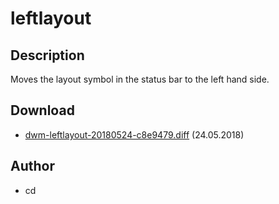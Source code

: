 leftlayout
==========

Description
-----------
Moves the layout symbol in the status bar to the left hand side.

Download
--------
* [dwm-leftlayout-20180524-c8e9479.diff](dwm-leftlayout-20180524-c8e9479.diff) (24.05.2018)

Author
------
* cd
